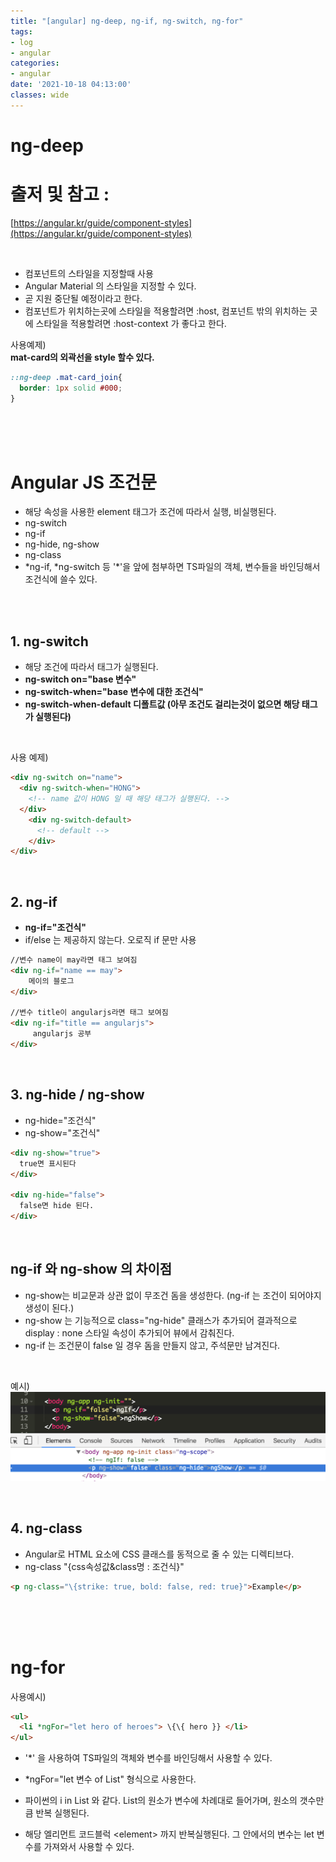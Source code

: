 ```yaml
---
title: "[angular] ng-deep, ng-if, ng-switch, ng-for"
tags:
- log
- angular
categories:
- angular
date: '2021-10-18 04:13:00'
classes: wide
---
```


# ng-deep

# 출저 및 참고 :  
[https://angular.kr/guide/component-styles](https://angular.kr/guide/component-styles)

<br/>

- 컴포넌트의 스타일을 지정할때 사용
- Angular Material 의 스타일을 지정할 수 있다.
- 곧 지원 중단될 예정이라고 한다.
- 컴포넌트가 위치하는곳에 스타일을 적용할려면 :host, 컴포넌트 밖의 위치하는 곳에 스타일을 적용할려면 :host-context 가 좋다고 한다.


사용예제) <br/>
**mat-card의 외곽선을 style 할수 있다.**
```css
::ng-deep .mat-card_join{
  border: 1px solid #000;
}
```

<br/>
<br/>
<br/>


# Angular JS 조건문
- 해당 속성을 사용한 element 태그가 조건에 따라서 실행, 비실행된다.
- ng-switch
- ng-if
- ng-hide, ng-show
- ng-class
- \*ng-if, \*ng-switch 등 '*'을 앞에 첨부하면 TS파일의 객체, 변수들을 바인딩해서 조건식에 쓸수 있다.


<br/>
<br/>

## **1. ng-switch**
- 해당 조건에 따라서 태그가 실행된다.
- **ng-switch on="base 변수"**
- **ng-switch-when="base 변수에 대한 조건식"**
- **ng-switch-when-default 디폴트값 (아무 조건도 걸리는것이 없으면 해당 태그가 실행된다)**

<br/>

사용 예제)
```html
<div ng-switch on="name">
  <div ng-switch-when="HONG">
    <!-- name 값이 HONG 일 때 해당 태그가 실행된다. -->
  </div>
    <div ng-switch-default>
      <!-- default -->
    </div>
</div>
```

<br/>

## **2. ng-if**
- **ng-if="조건식"**
- if/else 는 제공하지 않는다. 오로직 if 문만 사용

```html
//변수 name이 may라면 태그 보여짐 
<div ng-if="name == may">
    메이의 블로그
</div>

//변수 title이 angularjs라면 태그 보여짐
<div ng-if="title == angularjs">
     angularjs 공부
</div>
```

<br/>

## **3. ng-hide / ng-show**
- ng-hide="조건식"
- ng-show="조건식"

```html
<div ng-show="true">
  true면 표시된다
</div>

<div ng-hide="false">
  false면 hide 된다.
</div>
```

<br/>

## **ng-if 와 ng-show 의 차이점**
- ng-show는 비교문과 상관 없이 무조건 돔을 생성한다. (ng-if 는 조건이 되어야지 생성이 된다.)
- ng-show 는 기능적으로 class="ng-hide" 클래스가 추가되어 결과적으로 display : none 스타일 속성이 추가되어 뷰에서 감춰진다.
- ng-if 는 조건문이 false 일 경우 돔을 만들지 않고, 주석문만 남겨진다.

<br/>

예시)
![ng-if_and_ng-show.png](/assets\image\posts_image\ng-if_and_ng-show.png)


<br/>

## **4. ng-class**
- Angular로 HTML 요소에 CSS 클래스를 동적으로 줄 수 있는 디렉티브다.
- ng-class "\{css속성값&class명 : 조건식}"
```html
<p ng-class="\{strike: true, bold: false, red: true}">Example</p>
```

<br/>
<br/>
<br/>


# ng-for

사용예시)
```html
<ul> 
  <li *ngFor="let hero of heroes"> \{\{ hero }} </li> 
</ul>
```
- '*' 을 사용하여 TS파일의 객체와 변수를 바인딩해서 사용할 수 있다.

- *ngFor="let 변수 of List" 형식으로 사용한다.

- 파이썬의 i in List 와 같다. List의 원소가 변수에 차례대로 들어가며, 원소의 갯수만큼 반복 실행된다.

- 해당 엘리먼트 코드블럭 \<element></element> 까지 반복실행된다. 그 안에서의 변수는 let 변수를 가져와서 사용할 수 있다.




